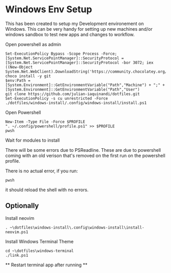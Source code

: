 # Windows Env Setup

This has been created to setup my Development environement on Windows. This can be very handy for setting up new machines and/or windows sandbox to test new apps and changes to workflow. 

Open powershell as admin

```
Set-ExecutionPolicy Bypass -Scope Process -Force; [System.Net.ServicePointManager]::SecurityProtocol = [System.Net.ServicePointManager]::SecurityProtocol -bor 3072; iex ((New-Object System.Net.WebClient).DownloadString('https://community.chocolatey.org/install.ps1'))
choco install -y git
$env:Path = [System.Environment]::GetEnvironmentVariable("Path","Machine") + ";" + [System.Environment]::GetEnvironmentVariable("Path","User") 
git clone https://github.com/julian-iaquinandi/dotfiles.git
Set-ExecutionPolicy -s cu unrestricted -Force
./dotfiles/windows-install/.config/windows-install/install.ps1
```

Open Powershell
```
New-Item -Type File -Force $PROFILE
". ~/.config/powershell/profile.ps1" >> $PROFILE
pwsh
```

Wait for modules to install 

There will be some errors due to PSReadline. These are due to powershell coming with an old verison that's removed on the first run on the powershell profile.

There is no actual error, if you run:

```
pwsh
```

it should reload the shell with no errors.


## Optionally

Install neovim
```
. ~\dotfiles\windows-install\.config\windows-install\install-neovim.ps1
```

Install Windows Terminal Theme
```
cd ~\dotfiles\windows-terminal
./link.ps1
```
** Restart terminal app after running **
